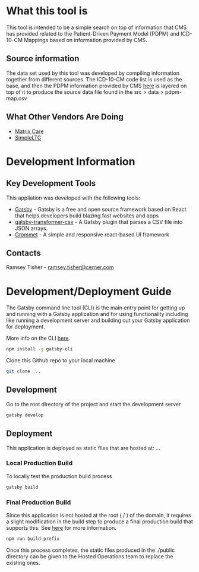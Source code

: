 # What this tool is
This tool is intended to be a simple search on top of information that CMS has provided related to the Patient-Driven Payment Model (PDPM) and ICD-10-CM Mappings based on information provided by CMS.

## Source information
The data set used by this tool was developed by compiling information together from different sources. The ICD-10-CM code list is used as the base, and then the PDPM information provided by CMS [here](https://www.cms.gov/Medicare/Medicare-Fee-for-Service-Payment/SNFPPS/PDPM.html) is layered on top of it to produce the source data file found in the src > data > pdpm-map.csv

## What Other Vendors Are Doing
* [Matrix Care](http://www.matrixcare.com/pdpm/)
* [SimpleLTC](https://www.simpleltc.com/free-pdpm-diagnosis-tool/)

# Development Information

## Key Development Tools
This appliation was developed with the following tools:
* [Gatsby](https://www.gatsbyjs.org/) - Gatsby is a free and open source framework based on React that helps developers build blazing fast websites and apps
* [gatsby-transformer-csv](https://www.gatsbyjs.org/packages/gatsby-transformer-csv/) - A Gatsby plugin that parses a CSV file into JSON arrays.
* [Grommet](https://v2.grommet.io/) - A simple and responsive react-based UI framework

## Contacts
Ramsey Tisher - ramsey.tisher@cerner.com

# Development/Deployment Guide

The Gatsby command line tool (CLI) is the main entry point for getting up and running with a Gatsby application and for using functionality including like running a development server and building out your Gatsby application for deployment.

More info on the CLI [here](https://www.gatsbyjs.org/docs/gatsby-cli/).

```sh
npm install -g gatsby-cli
```

Clone this Github repo to your local machine

```sh
git clone ...
```
## Development 

Go to the root directory of the project and start the development server

```sh
gatsby develop
```

## Deployment

This application is deployed as static files that are hosted at: ...

### Local Production Build 
To locally test the production build process

```sh
gatsby build
```

### Final Production Build
Since this application is not hosted at the root ( / ) of the domain, it requires a slight modification in the build step to produce a final production build that supports this. See [here](https://www.gatsbyjs.org/docs/path-prefix/) for more information.

```sh
npm run build-prefix
```

Once this process completes, the static files produced in the ./public directory can be given to the Hosted Operations team to replace the existing ones.

